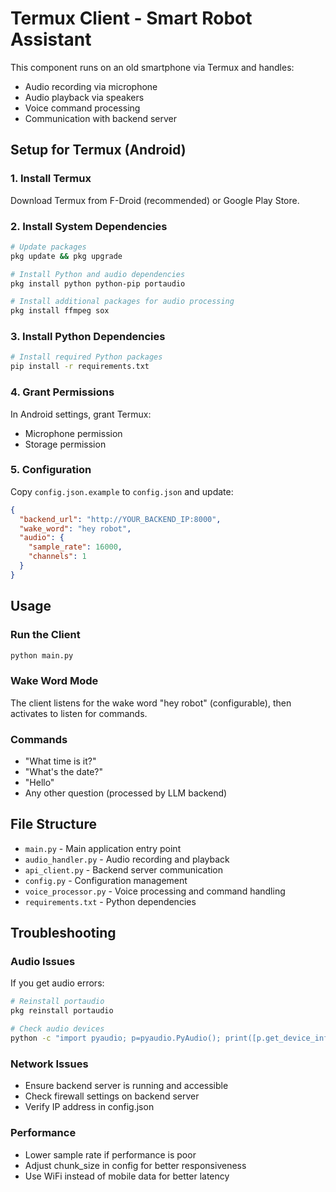 # Termux Client - Smart Robot Assistant

This component runs on an old smartphone via Termux and handles:
- Audio recording via microphone
- Audio playback via speakers
- Voice command processing
- Communication with backend server

## Setup for Termux (Android)

### 1. Install Termux
Download Termux from F-Droid (recommended) or Google Play Store.

### 2. Install System Dependencies
```bash
# Update packages
pkg update && pkg upgrade

# Install Python and audio dependencies
pkg install python python-pip portaudio

# Install additional packages for audio processing
pkg install ffmpeg sox
```

### 3. Install Python Dependencies
```bash
# Install required Python packages
pip install -r requirements.txt
```

### 4. Grant Permissions
In Android settings, grant Termux:
- Microphone permission
- Storage permission

### 5. Configuration
Copy `config.json.example` to `config.json` and update:
```json
{
  "backend_url": "http://YOUR_BACKEND_IP:8000",
  "wake_word": "hey robot",
  "audio": {
    "sample_rate": 16000,
    "channels": 1
  }
}
```

## Usage

### Run the Client
```bash
python main.py
```

### Wake Word Mode
The client listens for the wake word "hey robot" (configurable), then activates to listen for commands.

### Commands
- "What time is it?"
- "What's the date?"
- "Hello"
- Any other question (processed by LLM backend)

## File Structure
- `main.py` - Main application entry point
- `audio_handler.py` - Audio recording and playback
- `api_client.py` - Backend server communication
- `config.py` - Configuration management
- `voice_processor.py` - Voice processing and command handling
- `requirements.txt` - Python dependencies

## Troubleshooting

### Audio Issues
If you get audio errors:
```bash
# Reinstall portaudio
pkg reinstall portaudio

# Check audio devices
python -c "import pyaudio; p=pyaudio.PyAudio(); print([p.get_device_info_by_index(i) for i in range(p.get_device_count())])"
```

### Network Issues
- Ensure backend server is running and accessible
- Check firewall settings on backend server
- Verify IP address in config.json

### Performance
- Lower sample rate if performance is poor
- Adjust chunk_size in config for better responsiveness
- Use WiFi instead of mobile data for better latency
